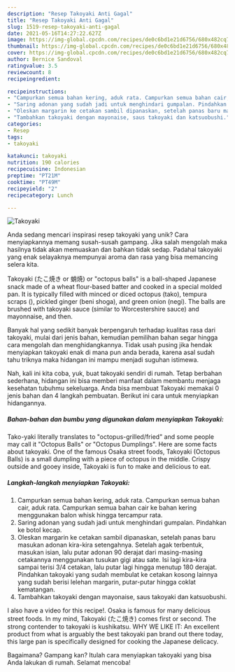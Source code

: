 ```yaml
---
description: "Resep Takoyaki Anti Gagal"
title: "Resep Takoyaki Anti Gagal"
slug: 1519-resep-takoyaki-anti-gagal
date: 2021-05-16T14:27:22.627Z
image: https://img-global.cpcdn.com/recipes/de0c6bd1e21d6756/680x482cq70/takoyaki-foto-resep-utama.jpg
thumbnail: https://img-global.cpcdn.com/recipes/de0c6bd1e21d6756/680x482cq70/takoyaki-foto-resep-utama.jpg
cover: https://img-global.cpcdn.com/recipes/de0c6bd1e21d6756/680x482cq70/takoyaki-foto-resep-utama.jpg
author: Bernice Sandoval
ratingvalue: 3.5
reviewcount: 8
recipeingredient:

recipeinstructions:
- "Campurkan semua bahan kering, aduk rata. Campurkan semua bahan cair, aduk rata. Campurkan semua bahan cair ke bahan kering menggunakan balon whisk hingga tercampur rata."
- "Saring adonan yang sudah jadi untuk menghindari gumpalan. Pindahkan ke botol kecap."
- "Oleskan margarin ke cetakan sambil dipanaskan, setelah panas baru masukan adonan kira-kira setengahnya. Setelah agak terbentuk, masukan isian, lalu putar adonan 90 derajat dari masing-masing cetakannya menggunakan tusukan gigi atau sate. Isi lagi kira-kira sampai terisi 3/4 cetakan, lalu putar lagi hingga menutup 180 derajat. Pindahkan takoyaki yang sudah membulat ke cetakan kosong lainnya yang sudah berisi lelehan margarin, putar-putar hingga coklat kematangan."
- "Tambahkan takoyaki dengan mayonaise, saus takoyaki dan katsuobushi."
categories:
- Resep
tags:
- takoyaki

katakunci: takoyaki 
nutrition: 190 calories
recipecuisine: Indonesian
preptime: "PT21M"
cooktime: "PT49M"
recipeyield: "2"
recipecategory: Lunch

---
```



![Takoyaki](https://img-global.cpcdn.com/recipes/de0c6bd1e21d6756/680x482cq70/takoyaki-foto-resep-utama.jpg)

Anda sedang mencari inspirasi resep takoyaki yang unik? Cara menyiapkannya memang susah-susah gampang. Jika salah mengolah maka hasilnya tidak akan memuaskan dan bahkan tidak sedap. Padahal takoyaki yang enak selayaknya mempunyai aroma dan rasa yang bisa memancing selera kita.

Takoyaki (たこ焼き or 蛸焼) or &#34;octopus balls&#34; is a ball-shaped Japanese snack made of a wheat flour-based batter and cooked in a special molded pan. It is typically filled with minced or diced octopus (tako), tempura scraps (), pickled ginger (beni shoga), and green onion (negi). The balls are brushed with takoyaki sauce (similar to Worcestershire sauce) and mayonnaise, and then.

Banyak hal yang sedikit banyak berpengaruh terhadap kualitas rasa dari takoyaki, mulai dari jenis bahan, kemudian pemilihan bahan segar hingga cara mengolah dan menghidangkannya. Tidak usah pusing jika hendak menyiapkan takoyaki enak di mana pun anda berada, karena asal sudah tahu triknya maka hidangan ini mampu menjadi suguhan istimewa.


Nah, kali ini kita coba, yuk, buat takoyaki sendiri di rumah. Tetap berbahan sederhana, hidangan ini bisa memberi manfaat dalam membantu menjaga kesehatan tubuhmu sekeluarga. Anda bisa membuat Takoyaki memakai 0 jenis bahan dan 4 langkah pembuatan. Berikut ini cara untuk menyiapkan hidangannya.

<!--inarticleads1-->

##### Bahan-bahan dan bumbu yang digunakan dalam menyiapkan Takoyaki:



Tako-yaki literally translates to &#34;octopus-grilled/fried&#34; and some people may call it &#34;Octopus Balls&#34; or &#34;Octopus Dumplings&#34;. Here are some facts about takoyaki. One of the famous Osaka street foods, Takoyaki (Octopus Balls) is a small dumpling with a piece of octopus in the middle. Crispy outside and gooey inside, Takoyaki is fun to make and delicious to eat. 

<!--inarticleads2-->

##### Langkah-langkah menyiapkan Takoyaki:

1. Campurkan semua bahan kering, aduk rata. Campurkan semua bahan cair, aduk rata. Campurkan semua bahan cair ke bahan kering menggunakan balon whisk hingga tercampur rata.
1. Saring adonan yang sudah jadi untuk menghindari gumpalan. Pindahkan ke botol kecap.
1. Oleskan margarin ke cetakan sambil dipanaskan, setelah panas baru masukan adonan kira-kira setengahnya. Setelah agak terbentuk, masukan isian, lalu putar adonan 90 derajat dari masing-masing cetakannya menggunakan tusukan gigi atau sate. Isi lagi kira-kira sampai terisi 3/4 cetakan, lalu putar lagi hingga menutup 180 derajat. Pindahkan takoyaki yang sudah membulat ke cetakan kosong lainnya yang sudah berisi lelehan margarin, putar-putar hingga coklat kematangan.
1. Tambahkan takoyaki dengan mayonaise, saus takoyaki dan katsuobushi.


I also have a video for this recipe!. Osaka is famous for many delicious street foods. In my mind, Takoyaki (たこ焼き) comes first or second. The strong contender to takoyaki is kushikatsu. WHY WE LIKE IT: An excellent product from what is arguably the best takoyaki pan brand out there today, this large pan is specifically designed for cooking the Japanese delicacy. 

Bagaimana? Gampang kan? Itulah cara menyiapkan takoyaki yang bisa Anda lakukan di rumah. Selamat mencoba!
